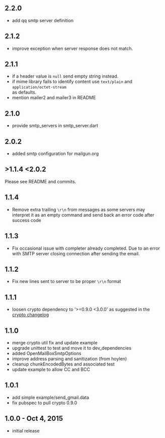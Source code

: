 ## 2.2.0
* add qq smtp server definition

## 2.1.2
* improve exception when server response does not match.

## 2.1.1
* if a header value is `null` send empty string instead.
* if mime library fails to identify content use `text/plain` and `application/octet-stream`  
  as defaults.
* mention mailer2 and mailer3 in README

## 2.1.0
* provide smtp_servers in smtp_server.dart

## 2.0.2
* added smtp configuration for mailgun.org

## >1.1.4 \<2.0.2
Please see README and commits.

## 1.1.4
* Remove extra trailing `\r\n` from messages as some servers may interpret it as an empty
 command and send back an error code after success code

## 1.1.3
* Fix occasional issue with completer already completed. Due to an error with SMTP server
closing connection after sending the email.

## 1.1.2
* Fix new lines sent to server to be proper `\r\n` format

## 1.1.1
* loosen crypto dependency to '>=0.9.0 <3.0.0' as suggested in the
    [crypto changelog](https://github.com/dart-lang/crypto/blob/master/CHANGELOG.md#200)

## 1.1.0
* merge crypto util fix and update example
* upgrade unittest to test and move it to dev_dependencies
* added OpenMailBoxSmtpOptions
* improve address parsing and sanitization (from hoylen)
* cleanup chunkEncodedBytes and associated test
* update example to allow CC and BCC

## 1.0.1
* add simple example/send_gmail.data
* fix pubspec to pull crypto 0.9.0

## 1.0.0 - Oct 4, 2015
* initial release
